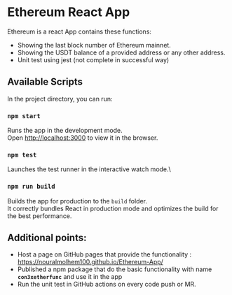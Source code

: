 # Ethereum React App

Ethereum is a react App contains these functions:
* Showing the last block number of Ethereum mainnet.
* Showing the USDT balance of a provided address or any other address.
* Unit test using jest (not complete in successful way)


## Available Scripts

In the project directory, you can run:

### `npm start`

Runs the app in the development mode.\
Open [http://localhost:3000](http://localhost:3000) to view it in the browser.

### `npm test`

Launches the test runner in the interactive watch mode.\

### `npm run build`

Builds the app for production to the `build` folder.\
It correctly bundles React in production mode and optimizes the build for the best performance.

##  Additional  points:

* Host a page on GitHub pages that provide the functionality :    https://nouralmolhem100.github.io/Ethereum-App/
* Published a npm package that do the basic functionality with name  **`con3xetherfunc`** and use it in the app
* Run the unit test in GitHub actions on every code push or MR.

